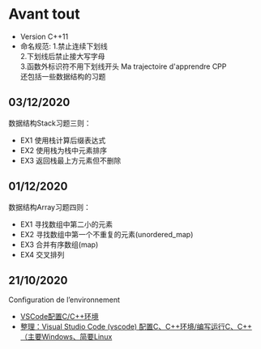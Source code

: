 # Avant tout
* Version C++11  
* 命名规范:
    1.禁止连续下划线  
    2.下划线后禁止接大写字母  
    3.函数外标识符不用下划线开头 
Ma trajectoire d'apprendre CPP  
还包括一些数据结构的习题

## 03/12/2020
数据结构Stack习题三则：
* EX1 使用栈计算后缀表达式
* EX2 使用栈为栈中元素排序
* EX3 返回栈最上方元素但不删除
## 01/12/2020
数据结构Array习题四则：
* EX1 寻找数组中第二小的元素
* EX2 寻找数组中第一个不重复的元素(unordered_map)
* EX3 合并有序数组(map)
* EX4 交叉排列

## 21/10/2020
Configuration de l’environnement
* [VSCode配置C/C++环境](https://zhuanlan.zhihu.com/p/87864677)
* [整理：Visual Studio Code (vscode) 配置C、C++环境/编写运行C、C++（主要Windows、简要Linux](https://blog.csdn.net/bat67/article/details/76095813)
